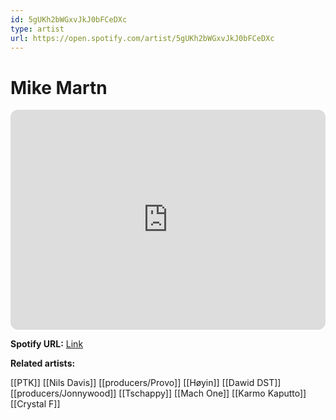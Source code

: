 ```yaml
---
id: 5gUKh2bWGxvJkJ0bFCeDXc
type: artist
url: https://open.spotify.com/artist/5gUKh2bWGxvJkJ0bFCeDXc
---
```

# Mike Martn

<iframe style="border-radius:12px" src="https://open.spotify.com/embed/artist/5gUKh2bWGxvJkJ0bFCeDXc" width="100%" height="352" frameBorder="0" allowfullscreen="" allow="autoplay; clipboard-write; encrypted-media; fullscreen; picture-in-picture" loading="lazy"></iframe>

**Spotify URL:** [Link](https://open.spotify.com/artist/5gUKh2bWGxvJkJ0bFCeDXc)

**Related artists:**

[[PTK]]
[[Nils Davis]]
[[producers/Provo]]
[[Høyin]]
[[Dawid DST]]
[[producers/Jonnywood]]
[[Tschappy]]
[[Mach One]]
[[Karmo Kaputto]]
[[Crystal F]]
